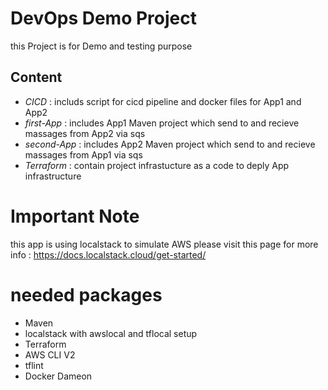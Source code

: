 # DevOps Demo Project

this Project is for Demo and testing purpose

## Content
- *CICD* : includs script for cicd pipeline and docker files for App1 and App2
- *first-App* : includes App1 Maven project which send to and recieve massages from App2 via sqs
- *second-App* : includes App2 Maven project which send to and recieve massages from App1 via sqs
- *Terraform* : contain project infrastucture as a code to deply App infrastructure

# Important Note
this app is using localstack to simulate AWS please visit this page for more info : 
https://docs.localstack.cloud/get-started/

# needed packages
- Maven
- localstack with awslocal and tflocal setup
- Terraform
- AWS CLI V2
- tflint
- Docker Dameon 

